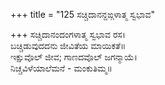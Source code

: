+++
title = "125 ಸಚ್ಚಿದಾನನ್ದಙ್ಗಳಾತ್ಮ ಸ್ವಭಾವ"

+++
ಸಚ್ಚಿದಾನಂದಂಗಳಾತ್ಮ ಸ್ವಭಾವ ರಸ।  
ಬಚ್ಚಿಡುವುದದನು ಜೀವಿತೆಯ ಮಾಯಿಕತೆ॥  
ಇಕ್ಷುವೊಲ್ ಜೀವ; ಗಾಣದವೊಲ್ ಜಗನ್ಮಾಯೆ।  
ನಿಚ್ಚವಿಳೆಯಾಲೆಮನೆ - ಮಂಕುತಿಮ್ಮ॥  
